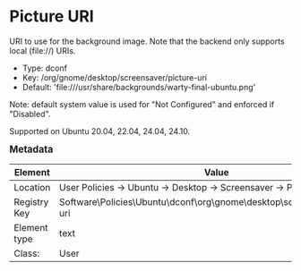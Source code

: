 # Picture URI

URI to use for the background image. Note that the backend only supports local (file://) URIs.

- Type: dconf
- Key: /org/gnome/desktop/screensaver/picture-uri
- Default: 'file:///usr/share/backgrounds/warty-final-ubuntu.png'

Note: default system value is used for "Not Configured" and enforced if "Disabled".

Supported on Ubuntu 20.04, 22.04, 24.04, 24.10.



<span style="font-size: larger;">**Metadata**</span>

| Element      | Value            |
| ---          | ---              |
| Location     | User Policies -> Ubuntu -> Desktop -> Screensaver -> Picture URI    |
| Registry Key | Software\Policies\Ubuntu\dconf\org\gnome\desktop\screensaver\picture-uri         |
| Element type | text |
| Class:       | User       |
